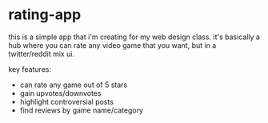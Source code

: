 # rating-app
this is a simple app that i'm creating for my web design class. it's basically a hub where you can rate any video game that you want, but in a twitter/reddit mix ui.

key features: 
- can rate any game out of 5 stars 
- gain upvotes/downvotes 
- highlight controversial posts 
- find reviews by game name/category
